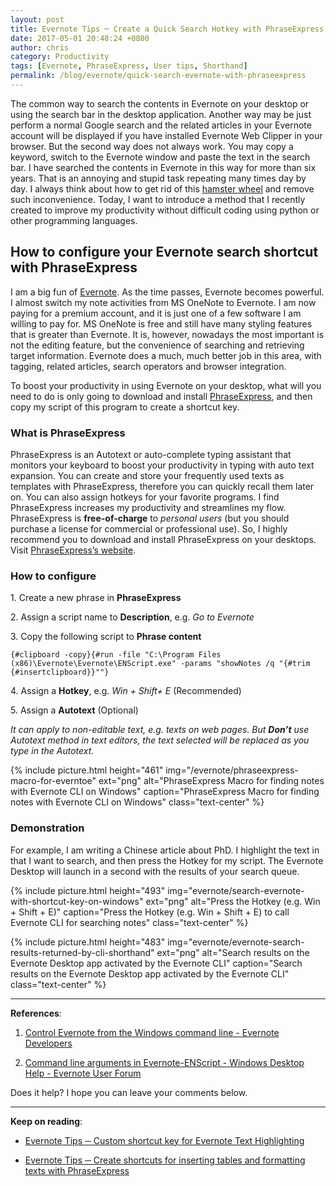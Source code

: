```yaml
---
layout: post
title: Evernote Tips ─ Create a Quick Search Hotkey with PhraseExpress
date: 2017-05-01 20:48:24 +0800
author: chris
category: Productivity
tags: [Evernote, PhraseExpress, User tips, Shorthand]
permalink: /blog/evernote/quick-search-evernote-with-phraseexpress
---
```


The common way to search the contents in Evernote on your desktop or using the search bar in the desktop application. Another way may be just perform a normal Google search and the related articles in your Evernote account will be displayed if you have installed Evernote Web Clipper in your browser. But the second way does not always work. You may copy a keyword, switch to the Evernote window and paste the text in the search bar. I have searched the contents in Evernote in this way for more than six years. That is an annoying and stupid task repeating many times day by day. I always think about how to get rid of this [hamster wheel](http://www.urbandictionary.com/define.php?term=hamster%20wheel) and remove such inconvenience. Today, I want to introduce a method that I recently created to improve my productivity without difficult coding using python or other programming languages.

<!--more-->

## How to configure your Evernote search shortcut with PhraseExpress

I am a big fun of [Evernote](https://www.evernote.com/referral/Registration.action?sig=f0a699e8560c4fe4cd1cf6c35f32094507754c721ea5f1b69a8698dd21fda726&uid=20626019). As the time passes, Evernote becomes powerful. I almost switch my note activities from MS OneNote to Evernote. I am now paying for a premium account, and it is just one of a few software I am willing to pay for. MS OneNote is free and still have many styling features that is greater than Evernote. It is, however, nowadays the most important is not the editing feature, but the convenience of searching and retrieving target information. Evernote does a much, much better job in this area, with tagging, related articles, search operators and browser integration.

To boost your productivity in using Evernote on your desktop, what will you need to do is only going to download and install [PhraseExpress](https://www.phraseexpress.com/download/), and then copy my script of this program to create a shortcut key.

### What is PhraseExpress

PhraseExpress is an Autotext or auto-complete typing assistant that monitors your keyboard to boost your productivity in typing with auto text expansion. You can create and store your frequently used texts as templates with PhraseExpress, therefore you can quickly recall them later on. You can also assign hotkeys for your favorite programs. I find PhraseExpress increases my productivity and streamlines my flow. PhraseExpress is **free-of-charge** to _personal users_ (but you should purchase a license for commercial or professional use). So, I highly recommend you to download and install PhraseExpress on your desktops. Visit [PhraseExpress’s website](http://www.phraseexpress.com/freeware.htm).

### How to configure

1\. Create a new phrase in **PhraseExpress**

2\. Assign a script name to **Description**, e.g. _Go to Evernote_

3\. Copy the following script to **Phrase content**

`{#clipboard -copy}{#run -file "C:\Program Files (x86)\Evernote\Evernote\ENScript.exe" -params "showNotes /q "{#trim {#insertclipboard}}""}`

4\. Assign a **Hotkey**, e.g. _Win + Shift+ E_ (Recommended)

5\. Assign a **Autotext** (Optional)

_It can apply to non-editable text, e.g. texts on web pages. But **Don’t** use Autotext method in text editors, the text selected will be replaced as you type in the Autotext._

{% include picture.html height="461"
img="/evernote/phraseexpress-macro-for-everntoe" ext="png" alt="PhraseExpress Macro for finding notes with Evernote CLI on Windows" caption="PhraseExpress Macro for finding notes with Evernote CLI on Windows" class="text-center" %}

### Demonstration

For example, I am writing a Chinese article about PhD. I highlight the text in that I want to search, and then press the Hotkey for my script. The Evernote Desktop will launch in a second with the results of your search queue.

{% include picture.html height="493"
img="evernote/search-evernote-with-shortcut-key-on-windows" ext="png" alt="Press the Hotkey (e.g. Win + Shift + E)" caption="Press the Hotkey (e.g. Win + Shift + E) to call Evernote CLI for searching notes" class="text-center" %}

{% include picture.html height="483"
img="evernote/evernote-search-results-returned-by-cli-shorthand" ext="png" alt="Search results on the Evernote Desktop app activated by the Evernote CLI" caption="Search results on the Evernote Desktop app activated by the Evernote CLI" class="text-center" %}

* * *

**References**:

1. [Control Evernote from the Windows command line - Evernote Developers](https://dev.evernote.com/doc/articles/enscript.php)

2. [Command line arguments in Evernote-ENScript - Windows Desktop Help - Evernote User Forum](https://discussion.evernote.com/topic/80570-command-line-arguments-in-evernoteenscript/)

Does it help? I hope you can leave your comments below.

* * *

**Keep on reading**:

- [Evernote Tips ─ Custom shortcut key for Evernote Text Highlighting](/blog/evernote/custom-evernote-text-highlight-shortcut-key)

- [Evernote Tips ─ Create shortcuts for inserting tables and formatting texts with PhraseExpress](/blog/evernote/add-table-and-formatting-in-evernote-with-phraseexpress)
